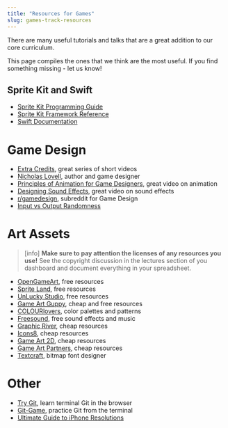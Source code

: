 ```yaml
---
title: "Resources for Games"
slug: games-track-resources
---
```


There are many useful tutorials and talks that are a great addition to our core curriculum.

This page compiles the ones that we think are the most useful. If you find something missing - let us know!

## Sprite Kit and Swift

- [Sprite Kit Programming Guide](https://developer.apple.com/library/ios/documentation/GraphicsAnimation/Conceptual/SpriteKit_PG/Introduction/Introduction.html)
- [Sprite Kit Framework Reference](https://developer.apple.com/library/ios/documentation/SpriteKit/Reference/SpriteKitFramework_Ref/)
- [Swift Documentation](https://developer.apple.com/library/ios/documentation/Swift/Conceptual/Swift_Programming_Language/TheBasics.html#//apple_ref/doc/uid/TP40014097-CH5-ID309)

# Game Design

- [Extra Credits](https://www.youtube.com/user/ExtraCreditz), great series of short videos
- [Nicholas Lovell](http://www.nicholaslovell.com/), author and game designer
- [Principles of Animation for Game Designers](https://www.youtube.com/watch?v=cF1e0owrJDE), great video on animation
- [Designing Sound Effects](https://www.youtube.com/watch?v=AtpMqJ6kOyU), great video on sound effects
- [r/gamedesign](https://www.reddit.com/r/gamedesign), subreddit for Game Design
- [Input vs Output Randomness](https://www.youtube.com/watch?v=2qfFEP_-LkI)

# Art Assets

> [info]
> **Make sure to pay attention the licenses of any resources you use!** See the copyright discussion in the lectures section of you dashboard and document everything in your spreadsheet.

- [OpenGameArt](http://opengameart.org/), free resources
- [Sprite Land](http://www.spriteland.com/sprites/), free resources
- [UnLucky Studio](http://unluckystudio.com/category/freegameart/), free resources
- [Game Art Guppy](http://www.gameartguppy.com/product-category/free-game-art-sprites/), cheap and free resources
- [COLOURlovers](http://www.colourlovers.com/), color palettes and patterns
- [Freesound](https://www.freesound.org/), free sound effects and music
- [Graphic River](http://graphicriver.net/), cheap resources
- [Icons8](https://icons8.com/), cheap resources
- [Game Art 2D](http://www.gameart2d.com/), cheap resources
- [Game Art Partners](https://gameartpartners.com/), cheap resources
- [Textcraft](http://textcraft.net/), bitmap font designer

# Other

- [Try Git](try.github.io), learn terminal Git in the browser
- [Git-Game](https://git-game.com/), practice Git from the terminal
- [Ultimate Guide to iPhone Resolutions](https://www.paintcodeapp.com/news/ultimate-guide-to-iphone-resolutions)
